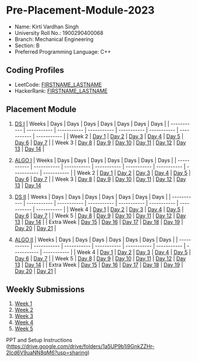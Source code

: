 # Pre-Placement-Module-2023

- Name: Kirti Vardhan Singh
- University Roll No.: 1900290400068
- Branch: Mechanical Engineering
- Section: B
- Preferred Programming Language: C++

## Coding Profiles
- LeetCode: [FIRSTNAME_LASTNAME](https://leetcode.com/YourLeetCodeUserName/)
- HackerRank: [FIRSTNAME_LASTNAME](https://www.hackerrank.com/HackerRankUserName)

## Placement Module
1. [DS I](https://github.com/YOURGITHUBUSERNAME/Pre-Placement-Module-2023/tree/main/DS%20I)
    | Weeks | Days | Days | Days | Days | Days | Days | Days |
    | ----------- | ----------- | ----------- | ----------- | ----------- | ----------- | ----------- | ----------- | 
    | Week 2 | [Day 1](https://github.com/YOURGITHUBUSERNAME/Pre-Placement-Module-2023/tree/main/DS%20I/Day%201) | [Day 2](https://github.com/YOURGITHUBUSERNAME/Pre-Placement-Module-2023/tree/main/DS%20I/Day%202) | [Day 3](https://github.com/YOURGITHUBUSERNAME/Pre-Placement-Module-2023/tree/main/DS%20I/Day%203) | [Day 4](https://github.com/YOURGITHUBUSERNAME/Pre-Placement-Module-2023/tree/main/DS%20I/Day%204) | [Day 5](https://github.com/YOURGITHUBUSERNAME/Pre-Placement-Module-2023/tree/main/DS%20I/Day%205) | [Day 6](https://github.com/YOURGITHUBUSERNAME/Pre-Placement-Module-2023/tree/main/DS%20I/Day%206) | [Day 7](https://github.com/YOURGITHUBUSERNAME/Pre-Placement-Module-2023/tree/main/DS%20I/Day%207) |
    | Week 3 | [Day 8](https://github.com/YOURGITHUBUSERNAME/Pre-Placement-Module-2023/tree/main/DS%20I/Day%208) | [Day 9](https://github.com/YOURGITHUBUSERNAME/Pre-Placement-Module-2023/tree/main/DS%20I/Day%209) | [Day 10](https://github.com/YOURGITHUBUSERNAME/Pre-Placement-Module-2023/tree/main/DS%20I/Day%2010) | [Day 11](https://github.com/YOURGITHUBUSERNAME/Pre-Placement-Module-2023/tree/main/DS%20I/Day%2011) | [Day 12](https://github.com/YOURGITHUBUSERNAME/Pre-Placement-Module-2023/tree/main/DS%20I/Day%2012) | [Day 13](https://github.com/YOURGITHUBUSERNAME/Pre-Placement-Module-2023/tree/main/DS%20I/Day%2013) | [Day 14](https://github.com/YOURGITHUBUSERNAME/Pre-Placement-Module-2023/tree/main/DS%20I/Day%2014) |
    
2. [ALGO I](https://github.com/YOURGITHUBUSERNAME/Pre-Placement-Module-2023/tree/main/ALGO%20I)
    | Weeks | Days | Days | Days | Days | Days | Days | Days |
    | ----------- | ----------- | ----------- | ----------- | ----------- | ----------- | ----------- | ----------- |
    | Week 2 | [Day 1](https://github.com/YOURGITHUBUSERNAME/Pre-Placement-Module-2023/tree/main/ALGO%20I/Day%201) | [Day 2](https://github.com/YOURGITHUBUSERNAME/Pre-Placement-Module-2023/tree/main/ALGO%20I/Day%202) | [Day 3](https://github.com/YOURGITHUBUSERNAME/Pre-Placement-Module-2023/tree/main/ALGO%20I/Day%203) | [Day 4](https://github.com/YOURGITHUBUSERNAME/Pre-Placement-Module-2023/tree/main/ALGO%20I/Day%204) | [Day 5](https://github.com/YOURGITHUBUSERNAME/Pre-Placement-Module-2023/tree/main/ALGO%20I/Day%205) | [Day 6](https://github.com/YOURGITHUBUSERNAME/Pre-Placement-Module-2023/tree/main/ALGO%20I/Day%206) | [Day 7](https://github.com/YOURGITHUBUSERNAME/Pre-Placement-Module-2023/tree/main/ALGO%20I/Day%207) |
    | Week 3 | [Day 8](https://github.com/YOURGITHUBUSERNAME/Pre-Placement-Module-2023/tree/main/ALGO%20I/Day%208) | [Day 9](https://github.com/YOURGITHUBUSERNAME/Pre-Placement-Module-2023/tree/main/ALGO%20I/Day%209) | [Day 10](https://github.com/YOURGITHUBUSERNAME/Pre-Placement-Module-2023/tree/main/ALGO%20I/Day%2010) | [Day 11](https://github.com/YOURGITHUBUSERNAME/Pre-Placement-Module-2023/tree/main/ALGO%20I/Day%2011) | [Day 12](https://github.com/YOURGITHUBUSERNAME/Pre-Placement-Module-2023/tree/main/ALGO%20I/Day%2012) | [Day 13](https://github.com/YOURGITHUBUSERNAME/Pre-Placement-Module-2023/tree/main/ALGO%20I/Day%2013) | [Day 14](https://github.com/YOURGITHUBUSERNAME/Pre-Placement-Module-2023/tree/main/ALGO%20I/Day%2014)  
    
3. [DS II](https://github.com/YOURGITHUBUSERNAME/Pre-Placement-Module-2023/tree/main/DS%20II)
    | Weeks | Days | Days | Days | Days | Days | Days | Days |
    | ----------- | ----------- | ----------- | ----------- | ----------- | ----------- | ----------- | ----------- |
    | Week 4 | [Day 1](https://github.com/YOURGITHUBUSERNAME/Pre-Placement-Module-2023/tree/main/DS%20II/Day%201) | [Day 2](https://github.com/YOURGITHUBUSERNAME/Pre-Placement-Module-2023/tree/main/DS%20II/Day%202) | [Day 3](https://github.com/YOURGITHUBUSERNAME/Pre-Placement-Module-2023/tree/main/DS%20II/Day%203) | [Day 4](https://github.com/YOURGITHUBUSERNAME/Pre-Placement-Module-2023/tree/main/DS%20II/Day%204) | [Day 5](https://github.com/YOURGITHUBUSERNAME/Pre-Placement-Module-2023/tree/main/DS%20II/Day%205) | [Day 6](https://github.com/YOURGITHUBUSERNAME/Pre-Placement-Module-2023/tree/main/DS%20II/Day%206) | [Day 7](https://github.com/YOURGITHUBUSERNAME/Pre-Placement-Module-2023/tree/main/DS%20II/Day%207) | 
    | Week 5 | [Day 8](https://github.com/YOURGITHUBUSERNAME/Pre-Placement-Module-2023/tree/main/DS%20II/Day%208) | [Day 9](https://github.com/YOURGITHUBUSERNAME/Pre-Placement-Module-2023/tree/main/DS%20II/Day%209) | [Day 10](https://github.com/YOURGITHUBUSERNAME/Pre-Placement-Module-2023/tree/main/DS%20II/Day%2010) | [Day 11](https://github.com/YOURGITHUBUSERNAME/Pre-Placement-Module-2023/tree/main/DS%20II/Day%2011) | [Day 12](https://github.com/YOURGITHUBUSERNAME/Pre-Placement-Module-2023/tree/main/DS%20II/Day%2012) | [Day 13](https://github.com/YOURGITHUBUSERNAME/Pre-Placement-Module-2023/tree/main/DS%20II/Day%2013) | [Day 14](https://github.com/YOURGITHUBUSERNAME/Pre-Placement-Module-2023/tree/main/DS%20II/Day%2014) |
    | Extra Week | [Day 15](https://github.com/YOURGITHUBUSERNAME/Pre-Placement-Module-2023/tree/main/DS%20II/Day%2015) | [Day 16](https://github.com/YOURGITHUBUSERNAME/Pre-Placement-Module-2023/tree/main/DS%20II/Day%2016) | [Day 17](https://github.com/YOURGITHUBUSERNAME/Pre-Placement-Module-2023/tree/main/DS%20II/Day%2017) | [Day 18](https://github.com/YOURGITHUBUSERNAME/Pre-Placement-Module-2023/tree/main/DS%20II/Day%2018) | [Day 19](https://github.com/YOURGITHUBUSERNAME/Pre-Placement-Module-2023/tree/main/DS%20II/Day%2019) | [Day 20](https://github.com/YOURGITHUBUSERNAME/Pre-Placement-Module-2023/tree/main/DS%20II/Day%2020) | [Day 21](https://github.com/YOURGITHUBUSERNAME/Pre-Placement-Module-2023/tree/main/DS%20II/Day%2021) |
    
4. [ALGO II](https://github.com/YOURGITHUBUSERNAME/Pre-Placement-Module-2023/tree/main/ALGO%20II)
    | Weeks | Days | Days | Days | Days | Days | Days | Days |
    | ----------- | ----------- | ----------- | ----------- | ----------- | ----------- | ----------- | ----------- |
    | Week 4 | [Day 1](https://github.com/YOURGITHUBUSERNAME/Pre-Placement-Module-2023/tree/main/ALGO%20II/Day%201) | [Day 2](https://github.com/YOURGITHUBUSERNAME/Pre-Placement-Module-2023/tree/main/ALGO%20II/Day%202) | [Day 3](https://github.com/YOURGITHUBUSERNAME/Pre-Placement-Module-2023/tree/main/ALGO%20II/Day%203) | [Day 4](https://github.com/YOURGITHUBUSERNAME/Pre-Placement-Module-2023/tree/main/ALGO%20II/Day%204) | [Day 5](https://github.com/YOURGITHUBUSERNAME/Pre-Placement-Module-2023/tree/main/ALGO%20II/Day%205) | [Day 6](https://github.com/YOURGITHUBUSERNAME/Pre-Placement-Module-2023/tree/main/ALGO%20II/Day%206) | [Day 7](https://github.com/YOURGITHUBUSERNAME/Pre-Placement-Module-2023/tree/main/ALGO%20II/Day%207) |
    | Week 5 | [Day 8](https://github.com/YOURGITHUBUSERNAME/Pre-Placement-Module-2023/tree/main/ALGO%20II/Day%208) | [Day 9](https://github.com/YOURGITHUBUSERNAME/Pre-Placement-Module-2023/tree/main/ALGO%20II/Day%209) | [Day 10](https://github.com/YOURGITHUBUSERNAME/Pre-Placement-Module-2023/tree/main/ALGO%20II/Day%2010) | [Day 11](https://github.com/YOURGITHUBUSERNAME/Pre-Placement-Module-2023/tree/main/ALGO%20II/Day%2011) | [Day 12](https://github.com/YOURGITHUBUSERNAME/Pre-Placement-Module-2023/tree/main/ALGO%20II/Day%2012) | [Day 13](https://github.com/YOURGITHUBUSERNAME/Pre-Placement-Module-2023/tree/main/ALGO%20II/Day%2013) | [Day 14](https://github.com/YOURGITHUBUSERNAME/Pre-Placement-Module-2023/tree/main/ALGO%20II/Day%2014) |
    | Extra Week | [Day 15](https://github.com/YOURGITHUBUSERNAME/Pre-Placement-Module-2023/tree/main/ALGO%20II/Day%2015) | [Day 16](https://github.com/YOURGITHUBUSERNAME/Pre-Placement-Module-2023/tree/main/ALGO%20II/Day%2016) | [Day 17](https://github.com/YOURGITHUBUSERNAME/Pre-Placement-Module-2023/tree/main/ALGO%20II/Day%2017) | [Day 18](https://github.com/YOURGITHUBUSERNAME/Pre-Placement-Module-2023/tree/main/ALGO%20II/Day%2018) | [Day 19](https://github.com/YOURGITHUBUSERNAME/Pre-Placement-Module-2023/tree/main/ALGO%20II/Day%2019) | [Day 20](https://github.com/YOURGITHUBUSERNAME/Pre-Placement-Module-2023/tree/main/ALGO%20II/Day%2020) | [Day 21](https://github.com/YOURGITHUBUSERNAME/Pre-Placement-Module-2023/tree/main/ALGO%20II/Day%2021) |

## Weekly Submissions
1. [Week 1](https://github.com/YOURGITHUBUSERNAME/Pre-Placement-Module-2023/tree/main/Weekly%20Submissions/Week%201)
2. [Week 2](https://github.com/YOURGITHUBUSERNAME/Pre-Placement-Module-2023/tree/main/Weekly%20Submissions/Week%202)
3. [Week 3](https://github.com/YOURGITHUBUSERNAME/Pre-Placement-Module-2023/tree/main/Weekly%20Submissions/Week%203)
4. [Week 4](https://github.com/YOURGITHUBUSERNAME/Pre-Placement-Module-2023/tree/main/Weekly%20Submissions/Week%204)
5. [Week 5](https://github.com/YOURGITHUBUSERNAME/Pre-Placement-Module-2023/tree/main/Weekly%20Submissions/Week%205)


PPT and Setup Instructions    
(https://drive.google.com/drive/folders/1a5UP9b1i9GnkZZHr-2Icd6V9uaNN8qM6?usp=sharing)
